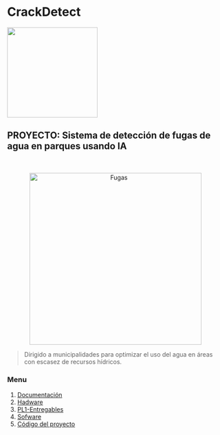 # CrackDetect

  <img src="https://semanadelcannabis.cayetano.edu.pe/assets/img/logo-upch.png" width="210">
 
</p>

## PROYECTO: Sistema de detección de fugas de agua en parques usando IA
<p align="center" style="margin-top: 50px; margin-bottom: 50px; font-family: Arial, sans-serif;">
  <p align="center">
    <img src="https://i.postimg.cc/Vkd8WvcG/fugas-de-agua-en-Madrid.jpg)(https://postimg.cc/zyZ6JJvK)" width="400" alt="Fugas">
  </p>  
  
> Dirigido a municipalidades para optimizar el uso del agua en áreas con escasez de recursos hídricos.
<p align="left">

### Menu
1. [Documentación](https://github.com/Marflor2004/CrackDetect/tree/main/DOCUMENTACI%C3%93N)
2. [Hadware](https://github.com/Michale1235/proyecto/tree/main/imgen)
3. [PL1-Entregables](https://github.com/Marflor2004/CrackDetect/tree/main/PI1%20_ENTREGABLES)
4. [Sofware](https://github.com/Michale1235/proyecto/tree/main/pdfs)
5. [Código del proyecto](misterio)
